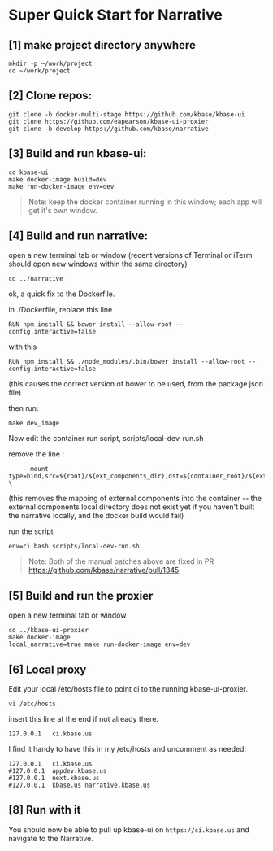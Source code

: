 # Super Quick Start for Narrative

## [1] make project directory anywhere

```
mkdir -p ~/work/project
cd ~/work/project
```

## [2] Clone repos:

```
git clone -b docker-multi-stage https://github.com/kbase/kbase-ui
git clone https://github.com/eapearson/kbase-ui-proxier
git clone -b develop https://github.com/kbase/narrative
```

## [3] Build and run kbase-ui:

```
cd kbase-ui
make docker-image build=dev
make run-docker-image env=dev
```

> Note: keep the docker container running in this window; each app will get it's own window.

## [4] Build and run narrative:

open a new terminal tab or window (recent versions of Terminal or iTerm should open new windows within the same directory)

```
cd ../narrative
```

ok, a quick fix to the Dockerfile.

in ./Dockerfile, replace this line

```
RUN npm install && bower install --allow-root --config.interactive=false
```

with this

```
RUN npm install && ./node_modules/.bin/bower install --allow-root --config.interactive=false
```

(this causes the correct version of bower to be used, from the package.json file)

then run:

```
make dev_image
```

Now edit the container run script, scripts/local-dev-run.sh

remove the line :

```
    --mount type=bind,src=${root}/${ext_components_dir},dst=${container_root}/${ext_components_dir} \
```

(this removes the mapping of external components into the container -- the external components local directory does not exist yet if you haven't built the narrative locally, and the docker build would fail)


run the script

```
env=ci bash scripts/local-dev-run.sh
```

> Note: Both of the manual patches above are fixed in PR https://github.com/kbase/narrative/pull/1345

## [5] Build and run the proxier

open a new terminal tab or window

```
cd ../kbase-ui-proxier
make docker-image
local_narrative=true make run-docker-image env=dev
```

## [6] Local proxy

Edit your local /etc/hosts file to point ci to the running kbase-ui-proxier.

```
vi /etc/hosts
```

insert this line at the end if not already there.

```
127.0.0.1	ci.kbase.us
```

I find it handy to have this in my /etc/hosts and uncomment as needed:

```
127.0.0.1	ci.kbase.us
#127.0.0.1	appdev.kbase.us
#127.0.0.1	next.kbase.us
#127.0.0.1	kbase.us narrative.kbase.us
```

## [8] Run with it

You should now be able to pull up kbase-ui on `https://ci.kbase.us` and navigate to the Narrative.


